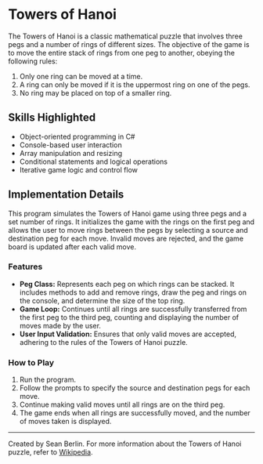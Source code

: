 # Towers of Hanoi

The Towers of Hanoi is a classic mathematical puzzle that involves three pegs and a number of rings of different sizes. The objective of the game is to move the entire stack of rings from one peg to another, obeying the following rules:
1. Only one ring can be moved at a time.
2. A ring can only be moved if it is the uppermost ring on one of the pegs.
3. No ring may be placed on top of a smaller ring.

## Skills Highlighted

- Object-oriented programming in C#
- Console-based user interaction
- Array manipulation and resizing
- Conditional statements and logical operations
- Iterative game logic and control flow

## Implementation Details

This program simulates the Towers of Hanoi game using three pegs and a set number of rings. It initializes the game with the rings on the first peg and allows the user to move rings between the pegs by selecting a source and destination peg for each move. Invalid moves are rejected, and the game board is updated after each valid move.

### Features

- **Peg Class:** Represents each peg on which rings can be stacked. It includes methods to add and remove rings, draw the peg and rings on the console, and determine the size of the top ring.
- **Game Loop:** Continues until all rings are successfully transferred from the first peg to the third peg, counting and displaying the number of moves made by the user.
- **User Input Validation:** Ensures that only valid moves are accepted, adhering to the rules of the Towers of Hanoi puzzle.

### How to Play

1. Run the program.
2. Follow the prompts to specify the source and destination pegs for each move.
3. Continue making valid moves until all rings are on the third peg.
4. The game ends when all rings are successfully moved, and the number of moves taken is displayed.

---

Created by Sean Berlin. For more information about the Towers of Hanoi puzzle, refer to [Wikipedia](https://en.wikipedia.org/wiki/Tower_of_Hanoi).
